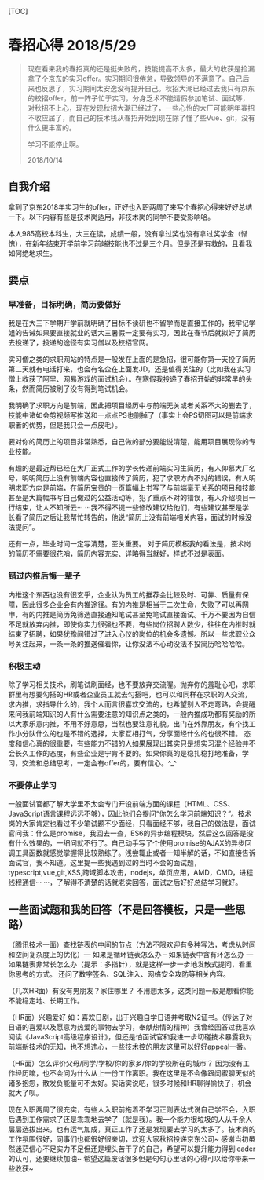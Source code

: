 [TOC]

# 春招心得 2018/5/29

> 现在看来我的春招真的还是挺失败的，技能提高不太多，最大的收获是捡漏拿了个京东的实习offer。实习期间很倦怠，导致领导的不满意了。自己后来也反思了，实习期间太安逸没有提升自己。秋招大潮已经过去我只有京东的校招offer，前一阵子忙于实习，分身乏术不能请假参加笔试、面试等，对秋招不上心，现在发现秋招大潮已经过了，一些心怡的大厂可能明年春招不收应届了，而自己的技术栈从春招开始到现在除了懂了些Vue、git，没有什么更丰富的。
>
> 学习不能停止啊。
>
> 2018/10/14

## 自我介绍

拿到了京东2018年实习生的offer，正好也入职两周了来写个春招心得来好好总结一下。以下内容有些是技术岗适用，非技术岗的同学不要受影响哈。

本人985高校本科生，大三在读，成绩一般，没有拿过奖也没有拿过奖学金（惭愧），在新年结束开学前学习前端技能也不过是三个月。但是还是有救的，且看我如何绝地求生。

## 要点

### 早准备，目标明确，简历要做好 
 我是在大三下学期开学前就明确了目标不读研也不留学而是直接工作的，我牢记学姐的告诫如果要直接就业的话大三暑假一定要有实习。因此在春节后就拟好了简历去投递了，投递的途径有实习僧以及校招官网。

实习僧之类的求职网站的特点是一般发在上面的是急招，很可能你第一天投了简历第二天就有电话打来，也会有名企在上面发JD，还是值得关注的（比如我在实习僧上收获了阿里、网易游戏的面试机会）。在寒假我投递了春招开始的非常早的头条，然而简历被刷了没有得到笔试机会。

我明确了求职方向是前端，因此把项目经历中与前端无关或者关系不大的删去了，技能中诸如会剪视频写推送和一点点PS也删掉了（事实上会PS切图可以是前端求职者的优势，但是我只会一点皮毛）。

要对你的简历上的项目非常熟悉，自己做的部分要能说清楚，能用项目展现你的专业技能。

有趣的是最近帮已经在大厂正式工作的学长传递前端实习生简历，有人仰慕大厂名号，明明简历上没有前端内容也直接传了简历，犯了求职方向不对的错误，有人明明求职方向是前端，在简历宝贵的一页篇幅上书写了与前端毫无关系的项目和技能甚至是大篇幅书写自己做过的公益活动等，犯了重点不对的错误，有人介绍项目一行结束，让人不知所云··· ···我不得不提一些修改建议给他们，有些建议甚至是学长看了简历之后让我帮忙转告的，他说“简历上没有前端相关内容，面试的时候没法提问”。

还有一点，毕业时间一定写清楚，至关重要。 
 对于简历模板我的看法是，技术岗的简历不需要很花哨，简历内容充实、详略得当就好，样式不过是表面。

###      错过内推后悔一辈子 
​        内推这个东西也没有很玄乎，企业认为员工的推荐会比较及时、可靠、质量有保障，因此很多企业会有内推途径。有的内推是相当于二次生命，失败了可以再网申，有的内推是简历免筛选直接通知笔试甚至免笔试直接面试。 
​        千万不要因为自信不足就放弃内推，即使你实力很强也不要，有些岗位招聘人数少，往往在内推时就结束了招聘，如果犹豫间错过了进入心仪的岗位的机会多遗憾。 
​       所以一些求职公众号关注起来，一条一条的推送催着你，让你没法不心动没法不投简历哈哈哈哈。

###       积极主动 
 除了学习相关技术，刷笔试刷面经，也不要放弃交流喔。抛弃你的羞耻心吧，求职群里有想要勾搭的HR或者企业员工就去勾搭吧，也可以和同样在求职的人交流，求内推，求指导什么的，我个人而言很喜欢交流的，也希望别人不走弯路，会提醒来问我前端知识的人有什么需要注意的知识点之类的，一般内推成功都有奖励的所以大家乐意内推，不用不好意思，当然也要注意礼貌。出门在外靠朋友，有个找工作小分队什么的也是不错的选择，大家互相打气，分享面经什么的也很不错。 
 态度和信心真的很重要，有些能力不错的人如果展现出其实只是想实习混个经验并不会长久工作的态度，有些企业是宁肯不要的。如果你真的是稳扎稳打地准备，学习，交流和总结思考，一定会有offer的，要有信心。^_^

###      不要停止学习 
 一般面试官都了解大学里不太会专门开设前端方面的课程（HTML、CSS、JavaScript语言课程远远不够），因此他们会提问“你怎么学习前端知识？”。技术岗的大家肯定也看过不少笔试题不少面经，只看面经不够，我自己的做法是，面试官问我：什么是promise，我回去一查，ES6的异步编程模块，然后这么回答是没有什么效果的，一细问就不行了。自己动手写了个使用promise的AJAX的异步回调工具函数就感觉掌握得比较熟练了。浅尝辄止或者一知半解的话，不如直接告诉面试官，我不知道。这里提一些我遇到过的当时不会的面试题，typescript,vue,git,XSS,跨域脚本攻击，nodejs，单页应用，AMD，CMD，进程线程通信··· ···，了解得不清楚的话就老实回答，面试之后好好总结学习就好。

##       一些面试题和我的回答（不是回答模板，只是一些思路）

（腾讯技术一面）查找链表的中间的节点（方法不限欢迎有多种写法，考虑从时间和空间复杂度上的优化）— 如果是循环链表怎么办 – 如果链表中含有环怎么办 — 如果链表非常长怎么办（提示：多指针），就是这样一步一步地发散式提问，看重你思考的方式。 
 还问了数字签名、SQL注入、网络安全攻防等相关内容。

（几次HR面）有没有男朋友？家住哪里？ 
 不用想太多，这类问题一般是想看你能不能稳定地、长期工作。

（HR面）兴趣爱好 
 如：喜欢日剧，出于兴趣自学日语并考取N2证书。（传达了对日语的喜爱以及愿意为热爱的事物去学习，奉献热情的精神）我曾经回答过我喜欢阅读《JavaScript高级程序设计》，但还是怕面试官和我进一步切磋技术暴露我对前端新技术的无知，也不想违心，一些技术控的朋友这里可以好好appeal一番。

（HR面）怎么评价父母/同学/学校/你的家乡/你的学校所在的城市？ 
 因为没有工作经历嘛，也不会问为什么从上一份工作离职。我在这里是不会像跟闺蜜聊天似的诸多抱怨，散发负能量可不太好。实话实说吧，很多时候和HR聊得愉快了，机会就大了呗。

现在入职两周了很充实，有些人入职前拖着不学习正则表达式说自己学不会，入职后遇到工作需求了还是乖乖地去学了（就是我）。我一个能力很垃圾的人从千余人层层选拔出来，也有运气加成，真正工作了还是发现要去学习的太多了。技术岗的工作氛围很好，同事们也都很好很亲切，欢迎大家秋招投递京东公司~ 感谢当初虽然迷茫信心不足实力不足但还是埋头苦干了的自己，希望可以提升能力得到leader的认可，还要继续加油~ 希望这篇废话很多但是句句心里话的心得可以给你带来一些收获~

 
